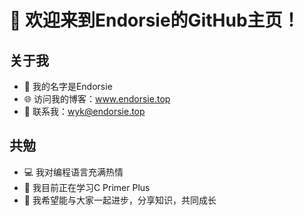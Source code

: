 # 👋 欢迎来到Endorsie的GitHub主页！

## 关于我
- 📖 我的名字是Endorsie
- 🌐 访问我的博客：www.endorsie.top
- 📧 联系我：wyk@endorsie.top

## 共勉
- 💻 我对编程语言充满热情
- 🌱 我目前正在学习C Primer Plus
- 🤝 我希望能与大家一起进步，分享知识，共同成长

<!---
Endorsie/Endorsie 是一个特殊的仓库，因为它的 `README.md`（此文件）会显示在您的GitHub个人资料上。
您可以点击预览链接查看您的更改。
--->
